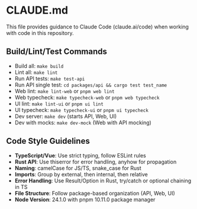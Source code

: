 # CLAUDE.md

This file provides guidance to Claude Code (claude.ai/code) when working with code in this repository.

## Build/Lint/Test Commands

- Build all: `make build`
- Lint all: `make lint`
- Run API tests: `make test-api`
- Run API single test: `cd packages/api && cargo test test_name`
- Web lint: `make lint-web` or `pnpm web lint`
- Web typecheck: `make typecheck-web` or `pnpm web typecheck`
- UI lint: `make lint-ui` or `pnpm ui lint`
- UI typecheck: `make typecheck-ui` or `pnpm ui typecheck`
- Dev server: `make dev` (starts API, Web, UI)
- Dev with mocks: `make dev-mock` (Web with API mocking)

## Code Style Guidelines

- **TypeScript/Vue**: Use strict typing, follow ESLint rules
- **Rust API**: Use thiserror for error handling, anyhow for propagation
- **Naming**: camelCase for JS/TS, snake_case for Rust
- **Imports**: Group by external, then internal, then relative
- **Error Handling**: Use Result/Option in Rust, try/catch or optional chaining in TS
- **File Structure**: Follow package-based organization (API, Web, UI)
- **Node Version**: 24.1.0 with pnpm 10.11.0 package manager